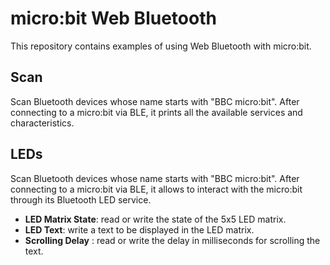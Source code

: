 # micro:bit Web Bluetooth

This repository contains examples of using Web Bluetooth with micro:bit.

## Scan

Scan Bluetooth devices whose name starts with "BBC micro:bit". After connecting to a micro:bit via BLE, it prints all the available services and characteristics.

## LEDs

Scan Bluetooth devices whose name starts with "BBC micro:bit". After connecting to a micro:bit via BLE, it allows to interact with the micro:bit through its Bluetooth LED service.
* **LED Matrix State**: read or write the state of the 5x5 LED matrix.
* **LED Text**: write a text to be displayed in the LED matrix.
* **Scrolling Delay** : read or write the delay in milliseconds for scrolling the text.
